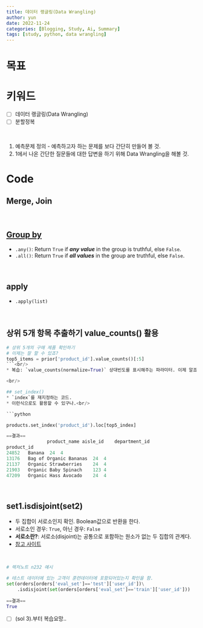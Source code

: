 ```yaml
---
title: 데이터 랭글링(Data Wrangling)
author: yun
date: 2022-11-24
categories: [Blogging, Study, Ai, Summary]
tags: [study, python, data wrangling]
---
```


# 목표


# 키워드
- [ ] 데이터 랭글링(Data Wrangling)
- [ ] 분할정복

<br/>

1. 예측문제 정의 - 예측하고자 하는 문제를 보다 간단히 만들어 볼 것.
2. 1에서 나온 간단한 질문들에 대한 답변을 하기 위해 Data Wrangling을 해볼 것.




# Code
## Merge, Join

<br/>

## [Group by](https://pandas.pydata.org/pandas-docs/stable/reference/groupby.html#computations-descriptive-stats)
* `.any()`: Return `True` if ***any value*** in the group is truthful, else `False`.
* `.all()`: Return `True` if ***all values*** in the group are truthful, else `False`.

<br/>

## apply
* `.apply(list)`

<br/>

## 상위 5개 항목 추출하기 value_counts() 활용
```python
# 상위 5개의 구매 제품 확인하기
# 이제는 잘 할 수 있죠?
top5_items = prior['product_id'].value_counts()[:5]
```<br/>
* 복습: `value_counts(normalize=True)` 상대빈도를 표시해주는 파라미터. 이제 알죠?

<br/>

## set_index()
* `index`를 재지정하는 코드.
* 이런식으로도 활용할 수 있구나.<br/>

```python

products.set_index('product_id').loc[top5_index]

==결과==
	           product_name	aisle_id	department_id
product_id			
24852	Banana	24	4
13176	Bag of Organic Bananas	24	4
21137	Organic Strawberries	24	4
21903	Organic Baby Spinach	123	4
47209	Organic Hass Avocado	24	4
```

<br/>

## set1.isdisjoint(set2)
* 두 집합이 서로소인지 확인. Boolean값으로 반환을 한다.
* 서로소인 경우: `True`, 아닌 경우: `False`
* **서로소란?**: 서로소(disjoint)는 공통으로 포함하는 원소가 없는 두 집합의 관계다.
* [참고 사이트](https://hongsusoo.github.io/python%20basic/grammar12/)
<br/>

```python
# 렉처노트 n232 예시

# 테스트 데이터에 있는 고객이 훈련데이터에 포함되어있는지 확인을 함.
set(orders[orders['eval_set']=='test']['user_id'])\
    .isdisjoint(set(orders[orders['eval_set']=='train']['user_id']))
    
==결과==
True
```


- [ ] (sol 3).부터 복습요망..
                         
